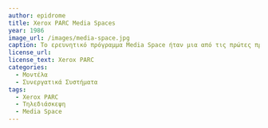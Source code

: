 ```yaml
---
author: epidrome
title: Xerox PARC Media Spaces
year: 1986
image_url: /images/media-space.jpg
caption: Το ερευνητικό πρόγραμμα Media Space ήταν μια από τις πρώτες προσπάθειες ανθρώπινης συνεργασίας από απόσταση μέσω υπολογιστή, το οποίο χρησιμοποιούσε ζωντανή εικόνα βίντεο.
license_url:
license_text: Xerox PARC
categories:
  - Μοντέλα 
  - Συνεργατικά Συστήματα
tags:
  - Xerox PARC
  - Τηλεδιάσκεψη 
  - Media Space
---
```

